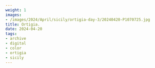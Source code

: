 ```yaml
---
weight: 1
images:
- /images/2024/April/sicily/ortigia-day-3/20240420-P1070725.jpg
title: Ortigia.
date: 2024-04-20
tags:
- archive
- digital
- color
- ortigia
- sicily
---
```


